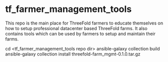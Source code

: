 # tf_farmer_management_tools

This repo is the main place for ThreeFold farmers to educate themselves on how to setup professional datacenter based ThreeFold farms. It also contains tools which can be used by farmers to setup and maintain their farms.



cd <tf_farmer_management_tools repo dir>
ansible-galaxy collection build
ansible-galaxy collection install threefold-farm_mgmt-0.1.0.tar.gz